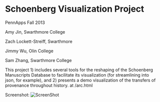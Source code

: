 Schoenberg Visualization Project
=====
PennApps Fall 2013

Amy Jin, Swarthmore College

Zach Lockett-Streiff, Swarthmore

Jimmy Wu, Olin College

Sam Zhang, Swarthmore College

This project 1) includes several tools for the reshaping of the Schoenberg Manuscripts Database to facilitate its visualization (for streamlining into json, for example), and 2) presents a demo visualization of the transfers of provenance throughout history. at /arc.html

Screenshot:
![ScreenShot](https://www.dropbox.com/s/g04o683t9bvj1mp/schoen.png)
